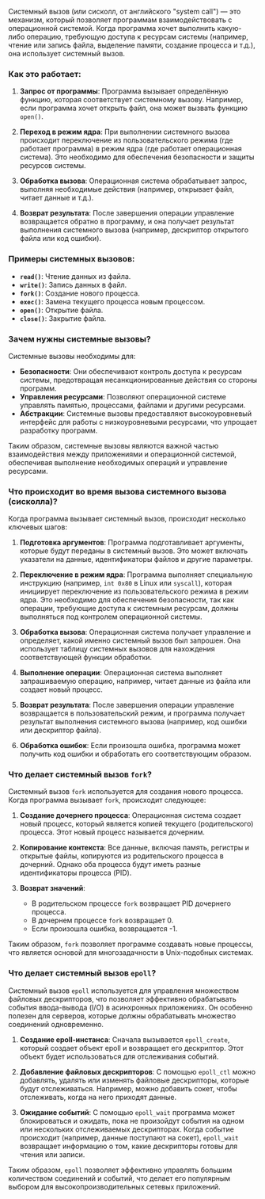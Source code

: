 Системный вызов (или сисколл, от английского "system call") — это механизм, который позволяет программам взаимодействовать с операционной системой. Когда программа хочет выполнить какую-либо операцию, требующую доступа к ресурсам системы (например, чтение или запись файла, выделение памяти, создание процесса и т.д.), она использует системный вызов.

### Как это работает:

1. **Запрос от программы**: Программа вызывает определённую функцию, которая соответствует системному вызову. Например, если программа хочет открыть файл, она может вызвать функцию `open()`.

2. **Переход в режим ядра**: При выполнении системного вызова происходит переключение из пользовательского режима (где работает программа) в режим ядра (где работает операционная система). Это необходимо для обеспечения безопасности и защиты ресурсов системы.

3. **Обработка вызова**: Операционная система обрабатывает запрос, выполняя необходимые действия (например, открывает файл, читает данные и т.д.).

4. **Возврат результата**: После завершения операции управление возвращается обратно в программу, и она получает результат выполнения системного вызова (например, дескриптор открытого файла или код ошибки).

### Примеры системных вызовов:

- **`read()`**: Чтение данных из файла.
- **`write()`**: Запись данных в файл.
- **`fork()`**: Создание нового процесса.
- **`exec()`**: Замена текущего процесса новым процессом.
- **`open()`**: Открытие файла.
- **`close()`**: Закрытие файла.

### Зачем нужны системные вызовы?

Системные вызовы необходимы для:

- **Безопасности**: Они обеспечивают контроль доступа к ресурсам системы, предотвращая несанкционированные действия со стороны программ.
- **Управления ресурсами**: Позволяют операционной системе управлять памятью, процессами, файлами и другими ресурсами.
- **Абстракции**: Системные вызовы предоставляют высокоуровневый интерфейс для работы с низкоуровневыми ресурсами, что упрощает разработку программ.

Таким образом, системные вызовы являются важной частью взаимодействия между приложениями и операционной системой, обеспечивая выполнение необходимых операций и управление ресурсами.


### Что происходит во время вызова системного вызова (сисколла)?

Когда программа вызывает системный вызов, происходит несколько ключевых шагов:

1. **Подготовка аргументов**: Программа подготавливает аргументы, которые будут переданы в системный вызов. Это может включать указатели на данные, идентификаторы файлов и другие параметры.

2. **Переключение в режим ядра**: Программа выполняет специальную инструкцию (например, `int 0x80` в Linux или `syscall`), которая инициирует переключение из пользовательского режима в режим ядра. Это необходимо для обеспечения безопасности, так как операции, требующие доступа к системным ресурсам, должны выполняться под контролем операционной системы.

3. **Обработка вызова**: Операционная система получает управление и определяет, какой именно системный вызов был запрошен. Она использует таблицу системных вызовов для нахождения соответствующей функции обработки.

4. **Выполнение операции**: Операционная система выполняет запрашиваемую операцию, например, читает данные из файла или создает новый процесс.

5. **Возврат результата**: После завершения операции управление возвращается в пользовательский режим, и программа получает результат выполнения системного вызова (например, код ошибки или дескриптор файла).

6. **Обработка ошибок**: Если произошла ошибка, программа может получить код ошибки и обработать его соответствующим образом.

### Что делает системный вызов `fork`?

Системный вызов `fork` используется для создания нового процесса. Когда программа вызывает `fork`, происходит следующее:

1. **Создание дочернего процесса**: Операционная система создает новый процесс, который является копией текущего (родительского) процесса. Этот новый процесс называется дочерним.

2. **Копирование контекста**: Все данные, включая память, регистры и открытые файлы, копируются из родительского процесса в дочерний. Однако оба процесса будут иметь разные идентификаторы процесса (PID).

3. **Возврат значений**: 
   - В родительском процессе `fork` возвращает PID дочернего процесса.
   - В дочернем процессе `fork` возвращает 0.
   - Если произошла ошибка, возвращается -1.

Таким образом, `fork` позволяет программе создавать новые процессы, что является основой для многозадачности в Unix-подобных системах.

### Что делает системный вызов `epoll`?

Системный вызов `epoll` используется для управления множеством файловых дескрипторов, что позволяет эффективно обрабатывать события ввода-вывода (I/O) в асинхронных приложениях. Он особенно полезен для серверов, которые должны обрабатывать множество соединений одновременно.

1. **Создание epoll-инстанса**: Сначала вызывается `epoll_create`, который создает объект epoll и возвращает его дескриптор. Этот объект будет использоваться для отслеживания событий.

2. **Добавление файловых дескрипторов**: С помощью `epoll_ctl` можно добавлять, удалять или изменять файловые дескрипторы, которые будут отслеживаться. Например, можно добавить сокет, чтобы отслеживать, когда на него приходят данные.

3. **Ожидание событий**: С помощью `epoll_wait` программа может блокироваться и ожидать, пока не произойдут события на одном или нескольких отслеживаемых дескрипторах. Когда событие происходит (например, данные поступают на сокет), `epoll_wait` возвращает информацию о том, какие дескрипторы готовы для чтения или записи.

Таким образом, `epoll` позволяет эффективно управлять большим количеством соединений и событий, что делает его популярным выбором для высокопроизводительных сетевых приложений.